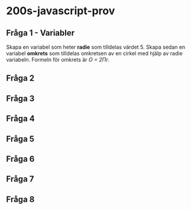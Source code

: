 # 200s-javascript-prov

## Fråga 1 - Variabler
Skapa en variabel som heter <b>radie</b> som tilldelas värdet 5.
Skapa sedan en variabel <b>omkrets</b> som tilldelas omkretsen av en cirkel med hjälp av radie variabeln.
Formeln för omkrets är <i>O = 2$\Pi$r</i>.


## Fråga 2

## Fråga 3

## Fråga 4

## Fråga 5

## Fråga 6

## Fråga 7

## Fråga 8
